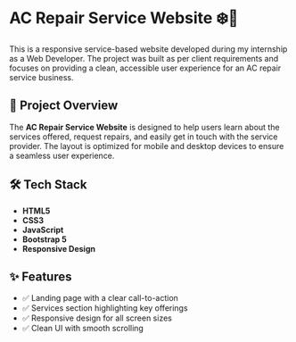 # AC Repair Service Website ❄️🔧

This is a responsive service-based website developed during my internship as a Web Developer. The project was built as per client requirements and focuses on providing a clean, accessible user experience for an AC repair service business.

## 📌 Project Overview

The **AC Repair Service Website** is designed to help users learn about the services offered, request repairs, and easily get in touch with the service provider. The layout is optimized for mobile and desktop devices to ensure a seamless user experience.

## 🛠 Tech Stack

- **HTML5**
- **CSS3**
- **JavaScript**
- **Bootstrap 5**
- **Responsive Design**

## ✨ Features

- ✅ Landing page with a clear call-to-action
- ✅ Services section highlighting key offerings
- ✅ Responsive design for all screen sizes
- ✅ Clean UI with smooth scrolling


